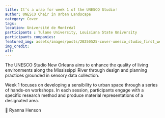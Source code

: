 ```yaml
---
title: It’s a wrap for week 1 of the UNESCO Studio!
author: UNESCO Chair in Urban Landscape
category: Cover
tags:  
location: Université de Montréal
participants : Tulane University, Louisiana State University
participants_companies: 
featured_img: assets/images/posts/20250525-cover-unesco_studio_first_week_1.jpg
img_credit: 
alt:
---
```


The UNESCO Studio New Orleans aims to enhance the quality of living environments along the Mississippi River through design and planning practices grounded in sensory data collection.

Week 1 focuses on developing a sensibility to urban space through a series of hands-on workshops. In each session, participants engage with a specific research method and produce material representations of a designated area.

📸 Ryanna Henson
